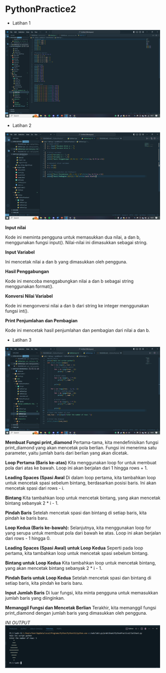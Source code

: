 # PythonPractice2

* Latihan 1
<img src="ss/sslat1.png" width="500">

* Latihan 2
<img src="ss/sslat2.png" width="500">

**Input nilai**

Kode ini meminta pengguna untuk memasukkan dua nilai, a dan b, menggunakan fungsi input(). Nilai-nilai ini dimasukkan sebagai string.


**Input Variabel**

Ini mencetak nilai a dan b yang dimasukkan oleh pengguna.


**Hasil Penggabungan**

Kode ini mencoba menggabungkan nilai a dan b sebagai string menggunakan format().


**Konversi Nilai Variabel**

Kode ini mengonversi nilai a dan b dari string ke integer menggunakan fungsi int().


**Print Penjumlahan dan Pembagian**

Kode ini mencetak hasil penjumlahan dan pembagian dari nilai a dan b.

* Latihan 3
<img src="ss/sslat3.png" width="500">

**Membuat Fungsi print_diamond**
Pertama-tama, kita mendefinisikan fungsi print_diamond yang akan mencetak pola berlian. Fungsi ini menerima satu parameter, yaitu jumlah baris dari berlian yang akan dicetak.

**Loop Pertama (Baris ke-atas)**
Kita menggunakan loop for untuk membuat pola dari atas ke bawah. Loop ini akan berjalan dari 1 hingga rows + 1.

**Leading Spaces (Spasi Awal**
Di dalam loop pertama, kita tambahkan loop untuk mencetak spasi sebelum bintang, berdasarkan posisi baris. Ini akan mencetak spasi dari rows - i.

**Bintang**
Kita tambahkan loop untuk mencetak bintang, yang akan mencetak bintang sebanyak 2 * i - 1.

**Pindah Baris**
Setelah mencetak spasi dan bintang di setiap baris, kita pindah ke baris baru.

**Loop Kedua (Baris ke-bawah):**
Selanjutnya, kita menggunakan loop for yang serupa untuk membuat pola dari bawah ke atas. Loop ini akan berjalan dari rows - 1 hingga 0.

**Leading Spaces (Spasi Awal) untuk Loop Kedua**
Seperti pada loop pertama, kita tambahkan loop untuk mencetak spasi sebelum bintang.

**Bintang untuk Loop Kedua**
Kita tambahkan loop untuk mencetak bintang, yang akan mencetak bintang sebanyak 2 * i - 1.

**Pindah Baris untuk Loop Kedua**
Setelah mencetak spasi dan bintang di setiap baris, kita pindah ke baris baru.

**Input Jumlah Baris**
 Di luar fungsi, kita minta pengguna untuk memasukkan jumlah baris yang diinginkan.

 **Memanggil Fungsi dan Mencetak Berlian**
  Terakhir, kita memanggil fungsi print_diamond dengan jumlah baris yang dimasukkan oleh pengguna.

  *INI OUTPUT*
  <img src="ss/outputlat3.png" width="500">
  
